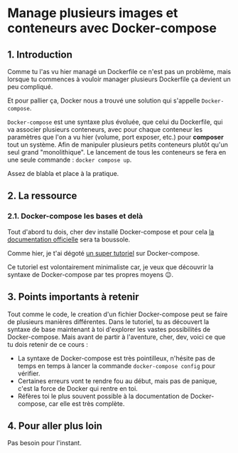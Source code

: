 # Manage plusieurs images et conteneurs avec Docker-compose

## 1. Introduction
Comme tu l'as vu hier managé un Dockerfile ce n'est pas un problème, 
mais lorsque tu commences à vouloir manager plusieurs Dockerfile ça devient un peu compliqué.

Et pour pallier ça, Docker nous a trouvé une solution qui s'appelle `Docker-compose`.

`Docker-compose` est une syntaxe plus évoluée, que celui du Dockerfile,
qui va associer plusieurs conteneurs, avec pour chaque conteneur les paramètres que l'on a vu hier (volume, port exposer, etc.)
pour **composer** tout un système. 
Afin de manipuler plusieurs petits conteneurs plutôt qu'un seul grand "monolithique". 
Le lancement de tous les conteneurs se fera en une seule commande : `docker compose up`.

Assez de blabla et place à la pratique.

## 2. La ressource
### 2.1. Docker-compose les bases et delà

Tout d'abord tu dois, cher dev installé Docker-compose et pour cela [la documentation officielle](https://docs.docker.com/compose/install/) sera ta boussole.

Comme hier, je t'ai dégoté [un super tutoriel](https://openclassrooms.com/fr/courses/2035766-optimisez-votre-deploiement-en-creant-des-conteneurs-avec-docker/6211624-decouvrez-et-installez-docker-compose) sur Docker-compose.

Ce tutoriel est volontairement minimaliste car, je veux que découvrir la syntaxe de Docker-compose par tes propres moyens :wink:.

## 3. Points importants à retenir
Tout comme le code, le creation d'un fichier Docker-compose peut se faire de plusieurs manières différentes.
Dans le tutoriel, tu as découvert la syntaxe de base maintenant à toi d'explorer les vastes possibilités de Docker-compose.
Mais avant de partir à l'aventure, cher, dev, voici ce que tu dois retenir de ce cours :

- La syntaxe de Docker-compose est très pointilleux, n'hésite pas de temps en temps à lancer la commande `docker-compose config` pour vérifier.
- Certaines erreurs vont te rendre fou au début, mais pas de panique, c'est la force de Docker qui rentre en toi.
- Réfères toi le plus souvent possible à la documentation de Docker-compose, car elle est très complète.


## 4. Pour aller plus loin
Pas besoin pour l'instant.